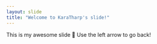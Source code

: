 ```yaml
---
layout: slide
title: "Welcome to KaraTharp's slide!"
---
```

This is my awesome slide :tada:
Use the left arrow to go back!
